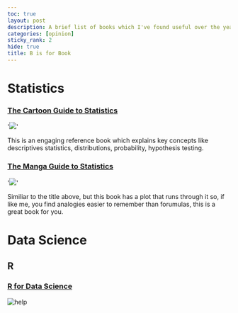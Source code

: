 ```yaml
---
toc: true
layout: post
description: A brief list of books which I've found useful over the years.
categories: [opinion]
sticky_rank: 2
hide: true
title: B is for Book
---
```



# Statistics
### [The Cartoon Guide to Statistics](http://www.larrygonick.com/titles/science/the-cartoon-guide-to-statistics/)
'![](http://www.larrygonick.com/wp-content/uploads/2016/12/Statistics2.jpg)'

This is an engaging reference book which explains key concepts like descriptives statistics, distributions, probability, hypothesis testing.

### [The Manga Guide to Statistics](https://nostarch.com/sites/default/files/styles/uc_product_full/public/mg_statistics_big.png?itok=A7DJQynq)
'![](https://nostarch.com/sites/default/files/styles/uc_product/public/mg_statistics_big.png?itok=gXBOGTRP)'

Similiar to the title above, but this book has a plot that runs through it so, if like me, you find analogies easier to remember than forumulas, this is a great book for you.


# Data Science 

## R

### [R for Data Science](https://r4ds.had.co.nz/)
![](an-a-z-of-machine-learning/images/r4ds.png 'help')


